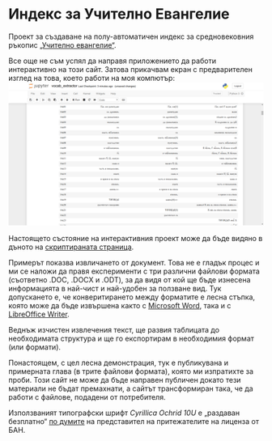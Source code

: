 # Индекс за Учително Евангелие
Проект за създаване на полу-автоматичен индекс за средновековния ръкопис <a href="https://bg.wikipedia.org/wiki/%D0%A3%D1%87%D0%B8%D1%82%D0%B5%D0%BB%D0%BD%D0%BE_%D0%B5%D0%B2%D0%B0%D0%BD%D0%B3%D0%B5%D0%BB%D0%B8%D0%B5">„Учително евангелие“</a>.

Все още не съм успял да направя приложението да работи интерактивно на този сайт. Затова прикачвам екран с предварителен изглед на това, което работи на моя компютър:
<img src="preview.png"/>

Настоящето състояние на интерактивния проект може да бъде видяно в дъното на <a href="https://github.com/mapto/UchitelskoEvangelie/blob/master/vocab_extractor.ipynb">скриптираната страница</a>.

Примерът показва извличането от документ. Това не е гладък процес и ми се наложи да правя експерименти с три различни файлови формата (съответно .DOC, .DOCX и .ODT), за да видя от кой ще бъде изнесена информацията в най-чист и най-удобен за ползване вид. Тук допускането е, че конверитирането между форматите е лесна стъпка, която може да бъде извършена както с <a href="https://products.office.com/word">Microsoft Word</a>, така и с <a href="https://www.libreoffice.org/discover/writer/">LibreOffice Writer</a>.

Веднъж изчистен извлечения текст, ще развия таблицата до необходимата структура и ще го експортирам в необходимия формат (или формати).

Понастоящем, с цел лесна демонстрация, тук е публикувана и примерната глава (в трите файлови формата), която ми изпратихте за проби. Този сайт не може да бъде направен публичен докато тези материали не бъдат премахнати, а сайтът трансформиран така, че да работи с файлове, подадени от потребителя.

Използваният типографски шрифт *Cyrillica Ochrid 10U* е „раздаван безплатно“ <a href="https://osvedomitel.bg/2020/02/prof-totomanova/">по думите</a> на представител на притежателите на лиценза от БАН.
